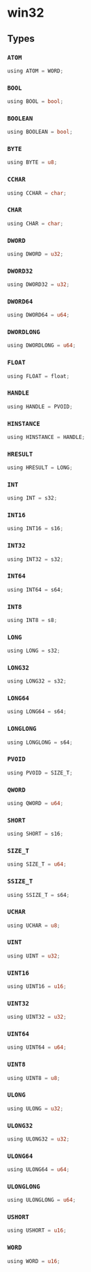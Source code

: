# win32


## Types

### `ATOM`

```rust
using ATOM = WORD;
```
### `BOOL`

```rust
using BOOL = bool;
```
### `BOOLEAN`

```rust
using BOOLEAN = bool;
```
### `BYTE`

```rust
using BYTE = u8;
```
### `CCHAR`

```rust
using CCHAR = char;
```
### `CHAR`

```rust
using CHAR = char;
```
### `DWORD`

```rust
using DWORD = u32;
```
### `DWORD32`

```rust
using DWORD32 = u32;
```
### `DWORD64`

```rust
using DWORD64 = u64;
```
### `DWORDLONG`

```rust
using DWORDLONG = u64;
```
### `FLOAT`

```rust
using FLOAT = float;
```
### `HANDLE`

```rust
using HANDLE = PVOID;
```
### `HINSTANCE`

```rust
using HINSTANCE = HANDLE;
```
### `HRESULT`

```rust
using HRESULT = LONG;
```
### `INT`

```rust
using INT = s32;
```
### `INT16`

```rust
using INT16 = s16;
```
### `INT32`

```rust
using INT32 = s32;
```
### `INT64`

```rust
using INT64 = s64;
```
### `INT8`

```rust
using INT8 = s8;
```
### `LONG`

```rust
using LONG = s32;
```
### `LONG32`

```rust
using LONG32 = s32;
```
### `LONG64`

```rust
using LONG64 = s64;
```
### `LONGLONG`

```rust
using LONGLONG = s64;
```
### `PVOID`

```rust
using PVOID = SIZE_T;
```
### `QWORD`

```rust
using QWORD = u64;
```
### `SHORT`

```rust
using SHORT = s16;
```
### `SIZE_T`

```rust
using SIZE_T = u64;
```
### `SSIZE_T`

```rust
using SSIZE_T = s64;
```
### `UCHAR`

```rust
using UCHAR = u8;
```
### `UINT`

```rust
using UINT = u32;
```
### `UINT16`

```rust
using UINT16 = u16;
```
### `UINT32`

```rust
using UINT32 = u32;
```
### `UINT64`

```rust
using UINT64 = u64;
```
### `UINT8`

```rust
using UINT8 = u8;
```
### `ULONG`

```rust
using ULONG = u32;
```
### `ULONG32`

```rust
using ULONG32 = u32;
```
### `ULONG64`

```rust
using ULONG64 = u64;
```
### `ULONGLONG`

```rust
using ULONGLONG = u64;
```
### `USHORT`

```rust
using USHORT = u16;
```
### `WORD`

```rust
using WORD = u16;
```
